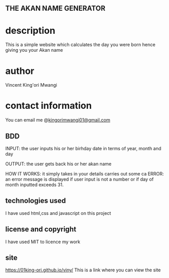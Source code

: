 ## THE AKAN NAME GENERATOR

# description
This is a simple website which calculates the day you were born hence giving you your Akan name 
# author
Vincent King'ori Mwangi

# contact information
You can email me @kingorimwangi01@gmail.com

## BDD
INPUT: the user inputs his or her birhday date in terms of year, month and day

OUTPUT: the user gets back his or her akan name

HOW IT WORKS: it simply takes in your details carries out some ca
ERROR: an error message is displayed if user input is not a number or if day of month inputted exceeds 31.

## technologies used
  I have used html,css and javascript on this project

## license and copyright
I have used MIT to licence my work
## site
https://01king-ori.github.io/viny/ This is a link where you can view the site
